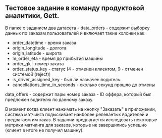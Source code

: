## Тестовое задание в команду продуктовой аналитики, Gett.

В папке с заданием два датасета - data_orders - содержит выборку данных по заказам пользователей и включает такие колонки как:
* order_datetime -  время заказа
* origin_longitude - долгота
* origin_latitude - широта
* m_order_eta - время до прибытия машины
* order_gk - номер заказа
* order_status_key - статус (4 - отменен клиентом, 9 - отменен системой (reject))
* is_driver_assigned_key - был ли назначен водитель
* cancellations_time_in_seconds - сколько секунд прошло до отмены

data_offers - содержит пары номер заказа - ID оффера, который был предложен водителю по данному заказу.

В момент когда клиент нажимать на кнопку "Заказать" в приложении, система матчинга подыскивает наиболее релевантых водителей и предлагаем им заказ. В задании предлагается исследовать некоторые метрики матчинга для заказов, которые не завершились успешно (клиент в итоге не получил машину). 
